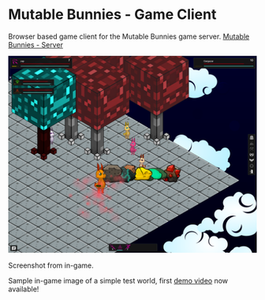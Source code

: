 # Mutable Bunnies - Game Client

Browser based game client for the Mutable Bunnies game server. [Mutable Bunnies - Server](https://github.com/codingchili/mutable-bunnies-server)

![img/in-game-v3.png](img/in-game-v3.png)

Screenshot from in-game.

Sample in-game image of a simple test world, first [demo video](https://www.youtube.com/watch?v=TlFcvCJb9lw) now available!
